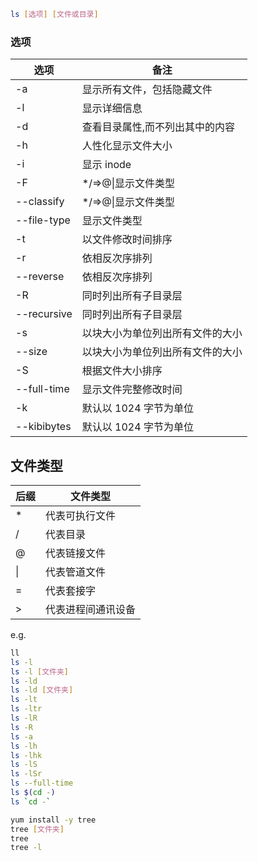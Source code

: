 ```bash
ls [选项] [文件或目录]
```

### 选项

| 选项        | 备注                             |
| ----------- | -------------------------------- |
| -a          | 显示所有文件，包括隐藏文件       |
| -l          | 显示详细信息                     |
| -d          | 查看目录属性,而不列出其中的内容  |
| -h          | 人性化显示文件大小               |
| -i          | 显示 inode                       |
| -F          | \*/=>@\|显示文件类型             |
| --classify  | \*/=>@\|显示文件类型             |
| --file-type | 显示文件类型                     |
| -t          | 以文件修改时间排序               |
| -r          | 依相反次序排列                   |
| --reverse   | 依相反次序排列                   |
| -R          | 同时列出所有子目录层             |
| --recursive | 同时列出所有子目录层             |
| -s          | 以块大小为单位列出所有文件的大小 |
| --size      | 以块大小为单位列出所有文件的大小 |
| -S          | 根据文件大小排序                 |
| --full-time | 显示文件完整修改时间             |
| -k          | 默认以 1024 字节为单位           |
| --kibibytes | 默认以 1024 字节为单位           |

## 文件类型

| 后缀 | 文件类型           |
| ---- | ------------------ |
| \*   | 代表可执行文件     |
| /    | 代表目录           |
| @    | 代表链接文件       |
| \|   | 代表管道文件       |
| =    | 代表套接字         |
| >    | 代表进程间通讯设备 |

e.g.

```bash
ll
ls -l
ls -l [文件夹]
ls -ld
ls -ld [文件夹]
ls -lt
ls -ltr
ls -lR
ls -R
ls -a
ls -lh
ls -lhk
ls -lS
ls -lSr
ls --full-time
ls $(cd -)
ls `cd -`
```

```bash
yum install -y tree
tree [文件夹]
tree
tree -l
```

